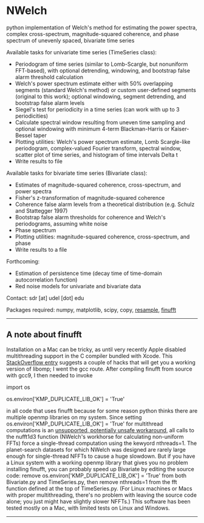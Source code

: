 # NWelch
python implementation of Welch's method for estimating the power spectra, complex cross-spectrum, magnitude-squared coherence, and phase spectrum of unevenly spaced, bivariate time series

Available tasks for univariate time series (TimeSeries class):

- Periodogram of time series (similar to Lomb-Scargle, but nonuniform FFT-based), with optional detrending, windowing, and bootstrap false alarm threshold calculation
- Welch's power spectrum estimate either with 50% overlapping segments (standard Welch's method) or custom user-defined segments (original to this work); optional windowing, segment detrending, and bootstrap false alarm levels 
- Siegel's test for periodicity in a time series (can work with up to 3 periodicities)
- Calculate spectral window resulting from uneven time sampling and optional windowing with minimum 4-term Blackman-Harris or Kaiser-Bessel taper
- Plotting utilities: Welch's power spectrum estimate, Lomb Scargle-like periodogram, complex-valued Fourier transform, spectral window, scatter plot of time series, and histogram of time intervals Delta t
- Write results to file

Available tasks for bivariate time series (Bivariate class):

- Estimates of magnitude-squared coherence, cross-spectrum, and power spectra
- Fisher's z-transformation of magnitude-squared coherence
- Coherence false alarm levels from a theoretical distribution (e.g. Schulz and Stattegger 1997)
- Bootstrap false alarm thresholds for coherence and Welch's periodograms, assuming white noise
- Phase spectrum
- Plotting utilities: magnitude-squared coherence, cross-spectrum, and phase
- Write results to a file

Forthcoming:

- Estimation of persistence time (decay time of time-domain autocorrelation function)
- Red noise models for univariate and bivariate data

Contact: sdr [at] udel [dot] edu

Packages required: numpy, matplotlib, scipy, copy, [resample](https://pypi.org/project/resample/), [finufft](https://finufft.readthedocs.io/en/latest/index.html) 

---

## A note about finufft

Installation on a Mac can be tricky, as until very recently Apple disabled multithreading support in the C compiler bundled with Xcode. This [StackOverflow entry](https://stackoverflow.com/questions/58344183/how-can-i-install-openmp-on-my-new-macbook-pro-with-mac-os-catalina) suggests a couple of hacks that will get you a working version of libomp; I went the gcc route. After compiling finufft from source with gcc9, I then needed to invoke 

import os

os.environ['KMP_DUPLICATE_LIB_OK'] = 'True'

in all code that uses finufft because for some reason python thinks there are multiple openmp libraries on my system. Since setting os.environ['KMP_DUPLICATE_LIB_OK'] = 'True' for multithread computations is an [unsupported, potentially unsafe workaround](https://stackoverflow.com/questions/20554074/sklearn-omp-error-15-when-fitting-models), all calls to the nufft1d3 function (NWelch's workhorse for calculating non-uniform FFTs) force a single-thread computation using the kewyord nthreads=1. The planet-search datasets for which NWelch was designed are rarely large enough for single-thread NFFTs to cause a huge slowdown. But if you have a Linux system with a working openmp library that gives you no problem installing finufft, you can probably speed up Bivariate by editing the source code: remove os.environ['KMP_DUPLICATE_LIB_OK'] = 'True' from both Bivariate.py and TimeSeries.py, then remove nthreads=1 from the fft function defined at the top of TimeSeries.py. (For Linux machines or Macs with proper multithreading, there's no problem with leaving the source code alone; you just might have slightly slower NFFTs.) This software has been tested mostly on a Mac, with limited tests on Linux and Windows.

---
